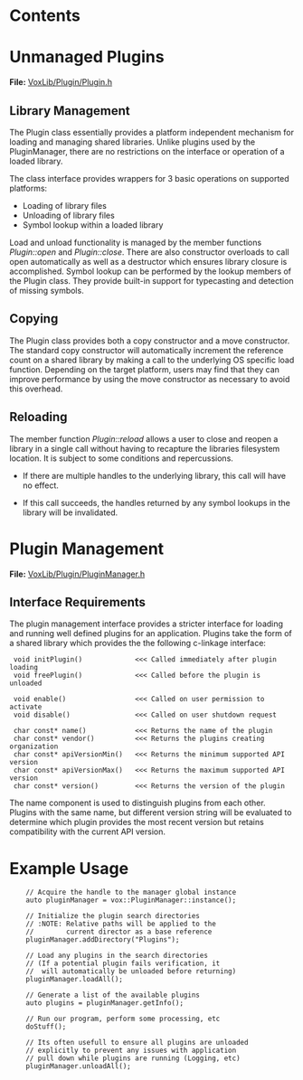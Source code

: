 # Contents #



# Unmanaged Plugins #

**File:** [VoxLib/Plugin/Plugin.h](https://code.google.com/p/voxrender/source/browse/trunk/Source/VoxLib/Plugin/Plugin.h)

## Library Management ##

The Plugin class essentially provides a platform independent mechanism for loading and managing shared libraries. Unlike plugins used by the PluginManager, there are no restrictions on the interface or operation of a loaded library.

The class interface provides wrappers for 3 basic operations on supported platforms:

  * Loading of library files
  * Unloading of library files
  * Symbol lookup within a loaded library

Load and unload functionality is managed by the member functions _Plugin::open_ and _Plugin::close_. There are also constructor overloads to call open automatically as well as a destructor which ensures library closure is accomplished. Symbol lookup can be performed by the lookup members of the Plugin class. They provide built-in support for typecasting and detection of missing symbols.

## Copying ##

The Plugin class provides both a copy constructor and a move constructor. The standard copy constructor will automatically increment the reference count on a shared library by making a call to the underlying OS specific load function. Depending on the target platform, users may find that they can improve performance by using the move constructor as necessary to avoid this overhead.

## Reloading ##

The member function _Plugin::reload_ allows a user to close and reopen a library in a single call without having to recapture the libraries filesystem location. It is subject to some conditions and repercussions.

  * If there are multiple handles to the underlying library, this call will have no effect.

  * If this call succeeds, the handles returned by any symbol lookups in the library will be invalidated.

# Plugin Management #

**File:** [VoxLib/Plugin/PluginManager.h](https://code.google.com/p/voxrender/source/browse/trunk/Source/VoxLib/Plugin/PluginManager.h)

## Interface Requirements ##

The plugin management interface provides a stricter interface for loading and running well defined plugins for an application. Plugins take the form of a shared library which provides the the following c-linkage interface:

```
 void initPlugin()             <<< Called immediately after plugin loading
 void freePlugin()             <<< Called before the plugin is unloaded
  
 void enable()                 <<< Called on user permission to activate
 void disable()                <<< Called on user shutdown request

 char const* name()            <<< Returns the name of the plugin
 char const* vendor()          <<< Returns the plugins creating organization
 char const* apiVersionMin()   <<< Returns the minimum supported API version
 char const* apiVersionMax()   <<< Returns the maximum supported API version
 char const* version()         <<< Returns the version of the plugin
```

The name component is used to distinguish plugins from each other. Plugins with the same name, but different version string will be evaluated to determine which plugin provides the most recent version but retains compatibility with the current API version.

# Example Usage #
```
    // Acquire the handle to the manager global instance
    auto pluginManager = vox::PluginManager::instance();

    // Initialize the plugin search directories
	// :NOTE: Relative paths will be applied to the
	//        current director as a base reference
	pluginManager.addDirectory("Plugins");
	
	// Load any plugins in the search directories
	// (If a potential plugin fails verification, it
	//  will automatically be unloaded before returning)
	pluginManager.loadAll();
	
	// Generate a list of the available plugins
    auto plugins = pluginManager.getInfo();
	
	// Run our program, perform some processing, etc
	doStuff();
	
	// Its often usefull to ensure all plugins are unloaded 
	// explicitly to prevent any issues with application 
	// pull down while plugins are running (Logging, etc)
	pluginManager.unloadAll();
```